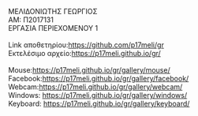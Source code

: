 ΜΕΛΙΔΟΝΙΩΤΗΣ ΓΕΩΡΓΙΟΣ <br>
ΑΜ: Π2017131 <br>
ΕΡΓΑΣΙΑ ΠΕΡΙΕΧΟΜΕΝΟΥ 1 <br>
<br>
Link αποθετηρίου:https://github.com/p17meli/gr <br>
Εκτελέσιμο αρχείο:https://p17meli.github.io/gr/ <br>
<br>
Mouse:https://p17meli.github.io/gr/gallery/mouse/ <br>
Facebook:https://p17meli.github.io/gr/gallery/facebook/ <br>
Webcam:https://p17meli.github.io/gr/gallery/webcam/ <br>
Windows: https://p17meli.github.io/gr/gallery/windows/ <br>
Keyboard: https://p17meli.github.io/gr/gallery/keyboard/

